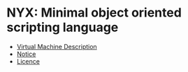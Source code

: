 NYX: Minimal object oriented scripting language
===============================================

* [Virtual Machine Description](docs/VirtualMachine.md)
* [Notice](NOTICE)
* [Licence](LICENSE)
